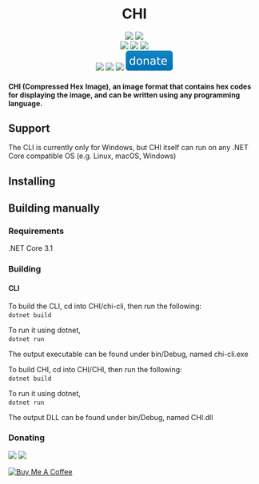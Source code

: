 <h1 align="center">CHI</h1>
<div align="center">  
<a href="https://github.com/omerhijazi404/CHI/actions/workflows/build.yml"><img src="https://img.shields.io/github/workflow/status/omerhijazi404/CHI/build?logo=github"></a>
<a href="https://github.com/omerhijazi404/CHI/issues"><img src="https://img.shields.io/github/issues/omerhijazi404/CHI?logo=github"></a>
<br>
<a href="https://nuget.org/packages/chimage"><img src="https://img.shields.io/nuget/v/chimage?logo=nuget"></a>
<a href="https://nuget.org/packages/chimage"><img src="https://img.shields.io/nuget/dt/chimage?logo=nuget"></a>
<a href="https://github.com/omerhijazi404/chi/releases"><img src="https://img.shields.io/github/v/release/omerhijazi404/chi?logo=github"></a>
<br>
<a href="https://discord.gg/7KcMNhmRyg"><img src="https://img.shields.io/discord/821285495551033395?label=discord&logo=discord"></a>
<a href="https://gitter.im/CHImage/community"><img src="https://img.shields.io/gitter/room/omerhijazi404/chi?logo=gitter"></a>
<a href="https://twitter.com/icoooode"><img src="https://img.shields.io/twitter/follow/icoooode?style=flat&logo=twitter&color=blue"></a>
<a href="#Donating"><img src="readme/donate.svg"></a>
</div>





#### CHI (Compressed Hex Image), an image format that contains hex codes for displaying the image, and can be written using any programming language.

## Support

The CLI is currently only for Windows, but CHI itself can run on any .NET Core compatible OS (e.g. Linux, macOS, Windows)

## Installing

## Building manually

### Requirements

.NET Core 3.1  

### Building

#### CLI

To build the CLI, cd into CHI/chi-cli, then run the following:  
```dotnet build```  

To run it using dotnet,  
```dotnet run```    

The output executable can be found under bin/Debug, named chi-cli.exe  

To build CHI, cd into CHI/CHI, then run the following:  
```dotnet build```  

To run it using dotnet,  
```dotnet run```  

The output DLL can be found under bin/Debug, named CHI.dll

### Donating

<img src="https://img.shields.io/static/v1?label=DOGE&message=DPd9cNFE6uZqJZi3vBiaQBWgxVdhD8vAfE&color=informational&logo=dogecoin">  
<img src="https://img.shields.io/static/v1?label=BTC&message=175grXzxf83Df3MMDr6Z1c6vSoi5Dxos3X&color=informational&logo=bitcoin">  

<a href="https://www.buymeacoffee.com/OmerHijazi" target="_blank"><img src="https://cdn.buymeacoffee.com/buttons/v2/default-yellow.png" alt="Buy Me A Coffee" height="45"></a>
